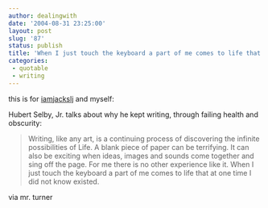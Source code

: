 ```yaml
---
author: dealingwith
date: '2004-08-31 23:25:00'
layout: post
slug: '87'
status: publish
title: 'When I just touch the keyboard a part of me comes to life that at one time I did not know existed'
categories: 
 - quotable
 - writing
---
```


this is for [iamjackslj][1] and myself:

Hubert Selby, Jr. talks about why he kept writing, through failing health and obscurity:

> Writing, like any art, is a continuing process of discovering the infinite possibilities of Life. A blank piece of paper can be terrifying. It can also be exciting when ideas, images and sounds come together and sing off the page. For me there is no other experience like it. When I just touch the keyboard a part of me comes to life that at one time I did not know existed.

via <a class="dead">mr. turner</a>

   [1]: http://www.livejournal.com/users/_iamjackslj

